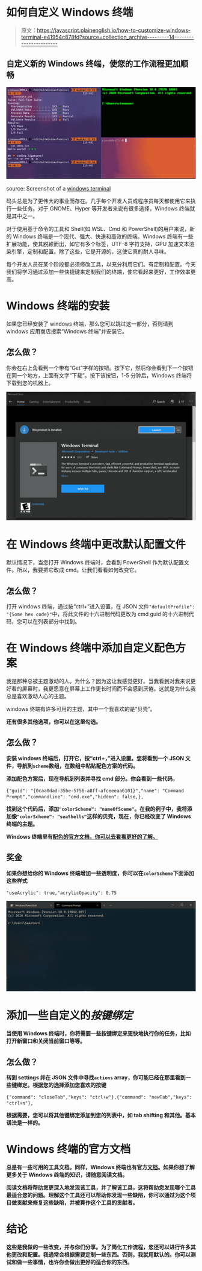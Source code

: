 # 如何自定义 Windows 终端

> 原文：<https://javascript.plainenglish.io/how-to-customize-windows-terminal-e41954c878fd?source=collection_archive---------14----------------------->

## 自定义新的 Windows 终端，使您的工作流程更加顺畅

![](img/8a0ffe63ccdca34a5e2cd31b2bc37808.png)

source: Screenshot of a [windows terminal](https://www.microsoft.com/en-us/p/windows-terminal/9n0dx20hk701?activetab=pivot:overviewtab#)

码头总是为了更伟大的事业而存在。几乎每个开发人员或程序员每天都使用它来执行一些任务。对于 GNOME、Hyper 等开发者来说有很多选择，Windows 终端就是其中之一。

对于使用基于命令的工具和 Shell(如 WSL、Cmd 和 PowerShell)的用户来说，新的 Windows 终端是一个现代、强大、快速和高效的终端。Windows 终端有一些扩展功能，使其脱颖而出，如它有多个标签，UTF-8 字符支持，GPU 加速文本渲染引擎，定制和配置。除了这些，它是开源的，这使它真的耐人寻味。

每个开发人员在某个阶段都必须修改工具，以充分利用它们。有定制和配置。今天我们将学习通过添加一些快捷键来定制我们的终端，使它看起来更好，工作效率更高。

# Windows 终端的安装

如果您已经安装了 windows 终端，那么您可以跳过这一部分，否则请到 windows 应用商店搜索“Windows 终端”并安装它。

## 怎么做？

你会在右上角看到一个带有“Get”字样的按钮。按下它，然后你会看到下一个按钮在同一个地方，上面有文字“下载”。按下该按钮，1-5 分钟后，Windows 终端将下载到您的机器上。

![](img/b86766079149e8d83995e47a4d7af8cf.png)

# 在 Windows 终端中更改默认配置文件

默认情况下，当您打开 Windows 终端时，会看到 PowerShell 作为默认配置文件。所以，我要把它改成 cmd。让我们看看如何改变它。

## 怎么做？

打开 windows 终端，通过按“ctrl+”进入设置，在 JSON 文件`"defaultProfile": "{Some hex code}"`中，将此文件的十六进制代码更改为 cmd guid 的十六进制代码，您可以在列表部分中找到。

# 在 Windows 终端中添加自定义配色方案

我是那种总被主题激动的人。为什么？因为这让我感觉更好。当我看到对我来说更好看的屏幕时，我更愿意在屏幕上工作更长时间而不会感到厌倦。这就是为什么我总是喜欢激动人心的主题。

windows 终端有许多可用的主题，其中一个我喜欢的是“贝壳”。

**还有很多其他选项，你可以在这里勾选**[](https://windowsterminalthemes.dev/)****。****

## **怎么做？**

**安装 windows 终端后，打开它，按“ctrl+，”进入设置。您将看到一个 JSON 文件，导航到`scheme`数组，在数组中粘贴配色方案的代码。**

**添加配色方案后，现在导航到列表并寻找 cmd 部分。你会看到一些代码，**

```
{"guid": "{0caa0dad-35be-5f56-a8ff-afceeeaa6101}","name": "Command Prompt","commandline": "cmd.exe","hidden": false,},
```

**找到这个代码后，添加`"colorScheme": "nameOfSceme"`。在我的例子中，我将添加像`"colorScheme": "seaShells"`这样的贝壳，现在，你已经改变了 Windows 终端的主题。**

**Windows 终端里有[配色的官方文档，你可以去看看更好的了解。](https://docs.microsoft.com/en-us/windows/terminal/customize-settings/color-schemes)**

## **奖金**

**如果你想给你的 Windows 终端增加一些透明度，你可以在`colorScheme`下面添加这些样式**

```
"useAcrylic": true,"acrylicOpacity": 0.75
```

**![](img/f7718be92ae4c0c901d0205eb21641ca.png)**

# **添加一些自定义的*按键绑定***

**当使用 Windows 终端时，你将需要一些按键绑定来更快地执行你的任务，比如打开新窗口和关闭当前窗口等等。**

## **怎么做？**

**转到 settings 并在 JSON 文件中寻找`actions` array，你可能已经在那里看到一些键绑定。根据您的选择添加您喜欢的按键**

```
{"command": "closeTab","keys": "ctrl+w"},{"command": "newTab","keys": "ctrl+n"},
```

**根据需要，您可以将其他键绑定添加到您的列表中，如 tab shifting 和其他。基本语法是一样的。**

# **Windows 终端的官方文档**

**总是有一些可用的工具文档。同样，Windows 终端也有官方[文档](https://docs.microsoft.com/en-us/windows/terminal/)。如果你想了解更多关于 Windows 终端的知识，请随意阅读文档。**

**阅读文档将帮助您更深入地发现该工具，并了解该工具，这将帮助您发现哪个工具最适合您的问题。理解这个工具还可以帮助你发现一些缺陷，你可以通过为这个项目做贡献来修复这些缺陷，并被算作这个工具的贡献者。**

# **结论**

**这些是我做的一些改变，并与你们分享。为了简化工作流程，您还可以进行许多其他更改和配置。我通常会根据需要定制一些东西。否则，我就用默认的。你可以测试和做一些事情，也许你会做出更好的适合你的东西。**